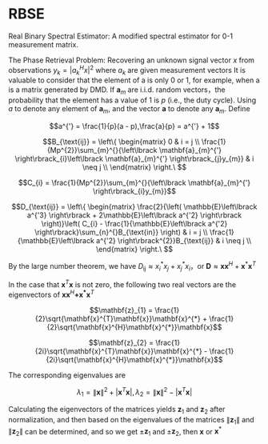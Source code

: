 # RBSE
Real Binary Spectral Estimator: A modified spectral estimator for 0-1 measurement matrix.

The Phase Retrieval Problem:  Recovering an unknown signal vector $x$ from observations $y_k=|a_k^H x|^2$ where $a_k$ are given measurement vectors
It is valuable to consider that the element of a is only 0 or 1, for example, when a is a matrix generated by DMD.
If $\mathbf{a}_{m}$ are  i.i.d. random vectors，the probability that the element has a value of 1 is $p$ (i.e., the duty cycle). Using $a$ to denote any element of $\mathbf{a}_{m}$, and the vector $\mathbf{a}$ to denote any $\mathbf{a}_{m}$. Define

$$a^{'} = \frac{1}{p}(a - p),\frac{a}{p} = a^{'} + 1$$

$$B_{\text{ij}} = \left\{ \begin{matrix}
0 & i = j \\
\frac{1}{Mp^{2}}\sum_{m}^{}{\left\lbrack \mathbf{a}_{m}^{'} \right\rbrack_{i}\left\lbrack \mathbf{a}_{m}^{'} \right\rbrack_{j}y_{m}} & i \neq j \\
\end{matrix} \right.\ $$

$$C_{i} = \frac{1}{Mp^{2}}\sum_{m}^{}{\left\lbrack \mathbf{a}_{m}^{'} \right\rbrack_{i}y_{m}}$$

$$D_{\text{ij}} = \left\{ \begin{matrix}
\frac{2}{\left( \mathbb{E}\left\lbrack a^{'3} \right\rbrack + 2\mathbb{E}\left\lbrack a^{'2} \right\rbrack \right)}\left( C_{i} - \frac{1}{\mathbb{E}\left\lbrack a^{'2} \right\rbrack}\sum_{n}^{}B_{\text{in}} \right) & i = j \\
\frac{1}{\mathbb{E}\left\lbrack a^{'2} \right\rbrack^{2}}B_{\text{ij}} & i \neq j \\
\end{matrix} \right.\ $$

By the large number theorem, we have $D_{\text{ij}} \approx x_{i}^{*}x_{j} + x_{j}^{*}x_{i}$，or $\mathbf{D} \approx \mathbf{x}\mathbf{x}^{H} + \mathbf{x}^{*}\mathbf{x}^{T}$

In the case that $\mathbf{x}^{T}\mathbf{x}$ is not zero, the following two real vectors are the eigenvectors of $\mathbf{x}\mathbf{x}^{H}\mathbf{+}\mathbf{x}^{\mathbf{*}}\mathbf{x}^{T}$

$$\mathbf{z}_{1} = \frac{1}{2}\sqrt{\mathbf{x}^{T}\mathbf{x}}\mathbf{x}^{*} + \frac{1}{2}\sqrt{\mathbf{x}^{H}\mathbf{x}^{*}}\mathbf{x}$$

$$\mathbf{z}_{2} = \frac{1}{2i}\sqrt{\mathbf{x}^{T}\mathbf{x}}\mathbf{x}^{*} - \frac{1}{2i}\sqrt{\mathbf{x}^{H}\mathbf{x}^{*}}\mathbf{x}$$

The corresponding eigenvalues are

$$\lambda_{1} = \left\| \mathbf{x} \right\|^{2} + \left| \mathbf{x}^{T}\mathbf{x} \right|,\lambda_{2} = \left\| \mathbf{x} \right\|^{2} - \left| \mathbf{x}^{T}\mathbf{x} \right|$$

Calculating the eigenvectors of the matrices yields $\mathbf{z}_{1}$ and $\mathbf{z}_{2}$ after normalization, and then based on the eigenvalues of the matrices $\left\| \mathbf{z}_{1} \right\|$ and $\left\| \mathbf{z}_{2} \right\|$ can be determined, and so we get ±$\mathbf{z}_{1}$ and ±$\mathbf{z}_{2}$, then $\mathbf{x}$ or $\mathbf{x}^{*}$
